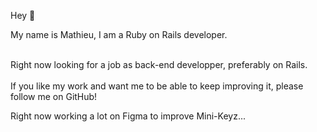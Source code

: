 Hey 👋

My name is Mathieu, I am a Ruby on Rails developer.

<br>
Right now looking for a job as back-end developper, preferably on Rails.
<br>
<br>
If you like my work and want me to be able to keep improving it, please follow me on GitHub!

Right now working a lot on Figma to improve Mini-Keyz...

<!--
**Mth0158/Mth0158** is a ✨ _special_ ✨ repository because its `README.md` (this file) appears on your GitHub profile.

Here are some ideas to get you started:

- 🔭 I’m currently working on ...
- 🌱 I’m currently learning ...
- 👯 I’m looking to collaborate on ...
- 🤔 I’m looking for help with ...
- 💬 Ask me about ...
- 📫 How to reach me: ...
- 😄 Pronouns: ...
- ⚡ Fun fact: ...
-->
